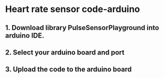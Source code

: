 # Heart rate sensor code-arduino

## 1. Download library PulseSensorPlayground into arduino IDE.
## 2. Select your arduino board and port
## 3. Upload the code to the arduino board
